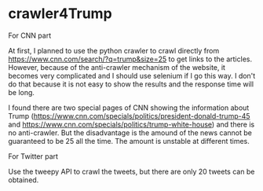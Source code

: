 # crawler4Trump

For CNN part

At first, I planned to use the python crawler to crawl directly from  https://www.cnn.com/search/?q=trump&size=25 to get links to the articles. However, because of the anti-crawler mechanism of the website, it becomes very complicated and I should use selenium if I go this way. I don't do that because it is not easy to show the results and the response time will be long.

I found there are two special pages of CNN showing the information about Trump (https://www.cnn.com/specials/politics/president-donald-trump-45 and https://www.cnn.com/specials/politics/trump-white-house) and there is no anti-crawler. But the disadvantage is the amound of the news cannot be guaranteed to be 25 all the time. The amount is unstable at different times.


For Twitter part

Use the tweepy API  to crawl the tweets, but there are only 20 tweets can be obtained.



